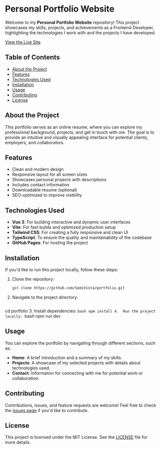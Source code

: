 # Personal Portfolio Website

Welcome to my **Personal Portfolio Website** repository! This project showcases my skills, projects, and achievements as a Frontend Developer, highlighting the technologies I work with and the projects I have developed.

[View the Live Site](https://somivista.github.io/portfolio/)

## Table of Contents

- [About the Project](#about-the-project)
- [Features](#features)
- [Technologies Used](#technologies-used)
- [Installation](#installation)
- [Usage](#usage)
- [Contributing](#contributing)
- [License](#license)

## About the Project

This portfolio serves as an online resume, where you can explore my professional background, projects, and get in touch with me. The goal is to provide an intuitive and visually appealing interface for potential clients, employers, and collaborators.

## Features

- Clean and modern design
- Responsive layout for all screen sizes
- Showcases personal projects with descriptions
- Includes contact information
- Downloadable resume (optional)
- SEO-optimized to improve visibility

## Technologies Used

- **Vue 3**: For building interactive and dynamic user interfaces
- **Vite**: For fast builds and optimized production setup
- **Tailwind CSS**: For creating a fully responsive and clean UI
- **TypeScript**: To ensure the quality and maintainability of the codebase
- **GitHub Pages**: For hosting the project

## Installation

If you'd like to run this project locally, follow these steps:

1. Clone the repository:
   ```bash
   git clone https://github.com/SomiVista/portfolio.git
2.	Navigate to the project directory:
    ```bash
   cd portfolio
3.	Install dependencies:
    ```bash
    npm install
4.	Run the project locally:
    ```bash
    npm run dev

## Usage

You can explore the portfolio by navigating through different sections, such as:

- **Home**: A brief introduction and a summary of my skills.
- **Projects**: A showcase of my selected projects with details about technologies used.
- **Contact**: Information for connecting with me for potential work or collaboration.

## Contributing

Contributions, issues, and feature requests are welcome! Feel free to check the [issues page](https://github.com/SomiVista/portfolio/issues) if you'd like to contribute.

## License

This project is licensed under the MIT License. See the [LICENSE](https://github.com/SomiVista/portfolio/blob/main/LICENSE) file for more details.

